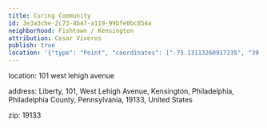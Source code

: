 ```yaml
---
title: Curing Community
id: 3e3a3cbe-2c73-4b47-a119-99bfe0bc854a
neighborhood: Fishtown / Kensington
attribution: Cesar Viveros
publish: true
location: '{"type": "Point", "coordinates": ["-75.13113260917235", "39.991258450000004"]}'
---
```


location: 101 west lehigh avenue


            










            
address: Liberty, 101, West Lehigh Avenue, Kensington, Philadelphia, Philadelphia County, Pennsylvania, 19133, United States



zip: 19133



                